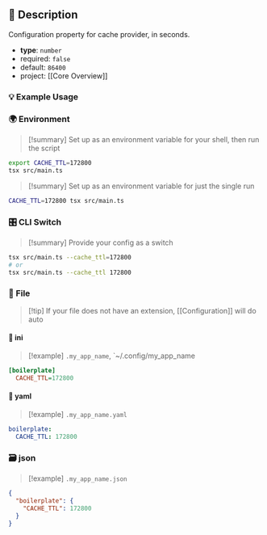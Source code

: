 ## 📜 Description

Configuration property for cache provider, in seconds.

- **type**: `number`
- required: `false`
- default: `86400`
- project: [[Core Overview]]

### 💡 Example Usage

### 🌍 Environment

> [!summary] Set up as an environment variable for your shell, then run the script
```bash
export CACHE_TTL=172800
tsx src/main.ts
```
> [!summary] Set up as an environment variable for just the single run

```bash
CACHE_TTL=172800 tsx src/main.ts
```
### 🎛️ CLI Switch

> [!summary] Provide your config as a switch
```bash
tsx src/main.ts --cache_ttl=172800
# or
tsx src/main.ts --cache_ttl 172800
```
### 📁 File
> [!tip] If your file does not have an extension, [[Configuration]] will do auto
#### 📘 ini

> [!example] 
> `.my_app_name`, `~/.config/my_app_name

```ini
[boilerplate]
  CACHE_TTL=172800
```
#### 📄 yaml

> [!example]
> `.my_app_name.yaml`

```yaml
boilerplate:
  CACHE_TTL: 172800
```
### 🗃️ json

> [!example]
> `.my_app_name.json`

```json
{
  "boilerplate": {
    "CACHE_TTL": 172800
  }
}
```